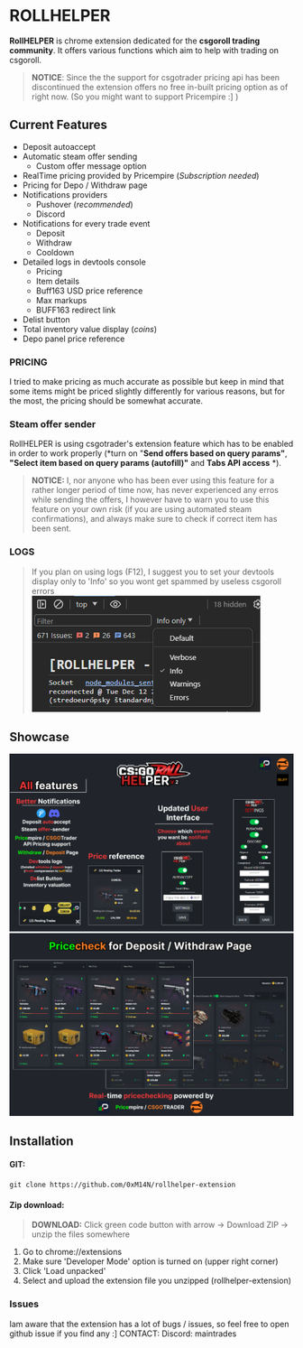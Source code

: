 # ROLLHELPER

**RollHELPER** is chrome extension dedicated for the **csgoroll trading community**. It offers various functions which aim to help with trading on csgoroll.
> **NOTICE**: Since the the support for csgotrader pricing api has been discontinued the extension offers no free in-built pricing option as of right now. (So you might want to support Pricempire :] )
## Current Features
- Deposit autoaccept
- Automatic steam offer sending
    -  Custom offer message option
- RealTime pricing provided by Pricempire (*Subscription needed*)
- Pricing for Depo / Withdraw page
-  Notifications providers
    - Pushover (*recommended*)
    - Discord
- Notifications for every trade event
    - Deposit
    - Withdraw
    - Cooldown
- Detailed logs in devtools console
    - Pricing
    - Item details
    - Buff163 USD price reference
    - Max markups
    - BUFF163 redirect link
- Delist button
- Total inventory value display (*coins*)
- Depo panel price reference

### PRICING
I tried to make pricing as much accurate as possible but keep in mind that some items might
be priced slightly differently for various reasons, but for the most, the pricing should be 
somewhat accurate.

### Steam offer sender
RollHELPER is using csgotrader's extension feature which has to be enabled  
in order to work properly (*turn on "**Send offers based on query params"**, **"Select item based on query params (autofill)"** and **Tabs API access** *).
> **NOTICE:** I, nor anyone who has been ever using this feature for a rather longer period of time now, has never experienced any erros while sending the offers, I however have to warn you to use this feature on your own risk (if you are using automated steam confirmations), and always make sure to check if correct item has been sent.

### LOGS
> If you plan on using logs (F12), I suggest you to set your devtools display
> only to 'Info' so you wont get spammed by useless csgoroll errors<br>
![devtool.png](assets%2Fico%2Fshowcase%2Fdevtool.png)

## Showcase
![main-showcase.png](assets/ico/showcase/main-showcase.png)
![DepoWithdraw.png](assets/ico/showcase/DepoWithdraw.png)

## Installation

#### GIT:
`git clone https://github.com/0xM14N/rollhelper-extension`
#### Zip download:
> **DOWNLOAD:** Click green code button with arrow -> Download ZIP -> unzip the files somewhere
1. Go to chrome://extensions
2. Make sure 'Developer Mode' option is turned on (upper right corner)
3. Click 'Load unpacked'
4. Select and upload the extension file you unzipped (rollhelper-extension)

### Issues
Iam aware that the extension has a lot of bugs / issues, so feel free to open github issue if 
you find any :] CONTACT: Discord: maintrades
